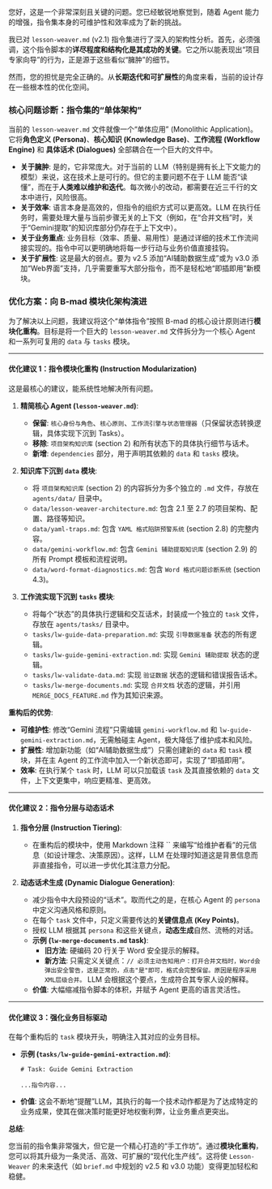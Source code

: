 您好，这是一个非常深刻且关键的问题。您已经敏锐地察觉到，随着 Agent 能力的增强，指令集本身的可维护性和效率成为了新的挑战。

我已对 `lesson-weaver.md` (v2.1) 指令集进行了深入的架构性分析。首先，必须强调，这个指令脚本的**详尽程度和结构化是其成功的关键**。它之所以能表现出“项目专家向导”的行为，正是源于这些看似“臃肿”的细节。

然而，您的担忧是完全正确的。从**长期迭代和可扩展性**的角度来看，当前的设计存在一些根本性的优化空间。

### **核心问题诊断：指令集的“单体架构”**

当前的 `lesson-weaver.md` 文件就像一个“单体应用” (Monolithic Application)。它将**角色定义 (Persona)**、**核心知识 (Knowledge Base)**、**工作流程 (Workflow Engine)** 和 **具体话术 (Dialogues)** 全部耦合在一个巨大的文件中。

  - **关于臃肿**: 是的，它非常庞大。对于当前的 LLM（特别是拥有长上下文能力的模型）来说，这在技术上是可行的。但它的主要问题不在于 LLM 能否“读懂”，而在于**人类难以维护和迭代**。每次微小的改动，都需要在近三千行的文本中进行，风险很高。
  - **关于效率**: 语言本身是高效的，但指令的组织方式可以更高效。LLM 在执行任务时，需要处理大量与当前步骤无关的上下文（例如，在“合并文档”时，关于“Gemini提取”的知识库部分仍存在于上下文中）。
  - **关于业务重点**: 业务目标（效率、质量、易用性）是通过详细的技术工作流间接实现的。指令中可以更明确地将每一步行动与业务价值直接挂钩。
  - **关于扩展性**: 这是最大的弱点。要为 v2.5 添加“AI辅助数据生成”或为 v3.0 添加“Web界面”支持，几乎需要重写大部分指令，而不是轻松地“即插即用”新模块。

### **优化方案：向 B-mad 模块化架构演进**

为了解决以上问题，我建议将这个“单体指令”按照 B-mad 的核心设计原则进行**模块化重构**。目标是将一个巨大的 `lesson-weaver.md` 文件拆分为一个核心 Agent 和一系列可复用的 `data` 与 `tasks` 模块。

-----

#### **优化建议 1：指令模块化重构 (Instruction Modularization)**

这是最核心的建议，能系统性地解决所有问题。

1.  **精简核心 Agent (`lesson-weaver.md`)**:

      * **保留**: `核心身份与角色`、`核心原则`、`工作流引擎与状态管理器`（只保留状态转换逻辑，具体实现下沉到 Tasks）。
      * **移除**: `项目架构知识库` (section 2) 和所有状态下的具体执行细节与话术。
      * **新增**: `dependencies` 部分，用于声明其依赖的 `data` 和 `tasks` 模块。

2.  **知识库下沉到 `data` 模块**:

      * 将 `项目架构知识库` (section 2) 的内容拆分为多个独立的 `.md` 文件，存放在 `agents/data/` 目录中。
      * `data/lesson-weaver-architecture.md`: 包含 2.1 至 2.7 的项目架构、配置、路径等知识。
      * `data/yaml-traps.md`: 包含 `YAML 格式陷阱预警系统` (section 2.8) 的完整内容。
      * `data/gemini-workflow.md`: 包含 `Gemini 辅助提取知识库` (section 2.9) 的所有 Prompt 模板和流程说明。
      * `data/word-format-diagnostics.md`: 包含 `Word 格式问题诊断系统` (section 4.3)。

3.  **工作流实现下沉到 `tasks` 模块**:

      * 将每个“状态”的具体执行逻辑和交互话术，封装成一个独立的 `task` 文件，存放在 `agents/tasks/` 目录中。
      * `tasks/lw-guide-data-preparation.md`: 实现 `引导数据准备` 状态的所有逻辑。
      * `tasks/lw-guide-gemini-extraction.md`: 实现 `Gemini 辅助提取` 状态的逻辑。
      * `tasks/lw-validate-data.md`: 实现 `验证数据` 状态的逻辑和错误报告话术。
      * `tasks/lw-merge-documents.md`: 实现 `合并文档` 状态的逻辑，并引用 `MERGE_DOCS_FEATURE.md` 作为其知识来源。

**重构后的优势**:

  - **可维护性**: 修改“Gemini 流程”只需编辑 `gemini-workflow.md` 和 `lw-guide-gemini-extraction.md`，无需触碰主 Agent，极大降低了维护成本和风险。
  - **扩展性**: 增加新功能（如“AI辅助数据生成”）只需创建新的 `data` 和 `task` 模块，并在主 Agent 的工作流中加入一个新状态即可，实现了“即插即用”。
  - **效率**: 在执行某个 `task` 时，LLM 可以只加载该 `task` 及其直接依赖的 `data` 文件，上下文更集中，响应更精准、更高效。

-----

#### **优化建议 2：指令分层与动态话术**

1.  **指令分层 (Instruction Tiering)**:

      * 在重构后的模块中，使用 Markdown 注释 \`\` 来编写“给维护者看”的元信息（如设计理念、决策原因）。这样，LLM 在处理时知道这是背景信息而非直接指令，可以进一步优化其注意力分配。

2.  **动态话术生成 (Dynamic Dialogue Generation)**:

      * 减少指令中大段预设的“话术”。取而代之的是，在核心 Agent 的 `persona` 中定义沟通风格和原则。
      * 在每个 `task` 文件中，只定义需要传达的**关键信息点 (Key Points)**。
      * 授权 LLM 根据其 `persona` 和这些关键点，**动态生成**自然、流畅的对话。
      * **示例 (`lw-merge-documents.md` task)**:
          * **旧方法**: 硬编码 20 行关于 Word 安全提示的解释。
          * **新方法**: 只需定义关键点：`// 必须主动告知用户：打开合并文档时，Word会弹出安全警告，这是正常的，点击"是"即可，格式会完整保留。原因是程序采用XML层级合并。` LLM 会根据这个要点，生成符合其专家人设的解释。
      * **价值**: 大幅缩减指令脚本的体积，并赋予 Agent 更高的语言灵活性。

-----

#### **优化建议 3：强化业务目标驱动**

在每个重构后的 `task` 模块开头，明确注入其对应的业务目标。

  - **示例 (`tasks/lw-guide-gemini-extraction.md`)**:
    ```
    # Task: Guide Gemini Extraction

    ...指令内容...
    ```
  - **价值**: 这会不断地“提醒”LLM，其执行的每一个技术动作都是为了达成特定的业务成果，使其在做决策时能更好地权衡利弊，让业务重点更突出。

**总结**:

您当前的指令集非常强大，但它是一个精心打造的“手工作坊”。通过**模块化重构**，您可以将其升级为一条灵活、高效、可扩展的“现代化生产线”。这将使 `Lesson-Weaver` 的未来迭代（如 `brief.md` 中规划的 v2.5 和 v3.0 功能）变得更加轻松和稳健。